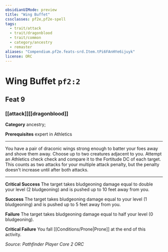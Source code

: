 ```yaml
---
obsidianUIMode: preview
title: "Wing Buffet"
cssclasses: pf2e,pf2e-spell
tags:
  - trait/attack
  - trait/dragonblood
  - trait/common
  - category/ancestry
  - remaster
aliases: "Compendium.pf2e.feats-srd.Item.tPi6FAnHYe6ijuyk"
license: ORC
---
```

# Wing Buffet `pf2:2`
## Feat 9
### [[attack]][[dragonblood]]

**Category** ancestry; 



**Prerequisites** expert in Athletics
* * *
You have a pair of draconic wings strong enough to batter your foes away and shove them away. Choose up to two creatures adjacent to you. Attempt an Athletics check check and compare it to the Fortitude DC of each target. This counts as two attacks for your multiple attack penalty, but the penalty doesn't increase until after both attacks.

* * *

**Critical Success** The target takes bludgeoning damage equal to double your level (2 bludgeoning) and is pushed up to 10 feet away from you.

**Success** The target takes bludgeoning damage equal to your level (1 bludgeoning) and is pushed up to 5 feet away from you.

**Failure** The target takes bludgeoning damage equal to half your level (0 bludgeoning).

**Critical Failure** You fall [[Conditions/Prone|Prone]] at the end of this activity.

*Source: Pathfinder Player Core 2*
*ORC*